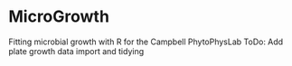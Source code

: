 # MicroGrowth
Fitting microbial growth with R for the Campbell PhytoPhysLab
ToDo: Add plate growth data import and tidying

